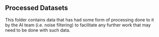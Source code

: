## Processed Datasets

This folder contains data that has had some form of processing done to it by the AI team (i.e. noise filtering) to facilitate any further work that may need to be done with such data.